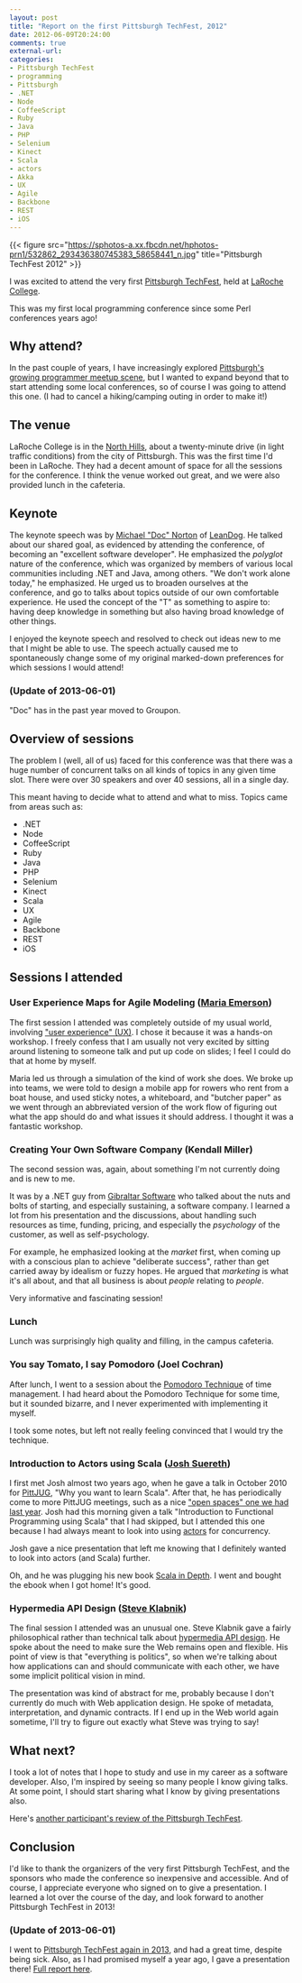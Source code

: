 ```yaml
---
layout: post
title: "Report on the first Pittsburgh TechFest, 2012"
date: 2012-06-09T20:24:00
comments: true
external-url: 
categories: 
- Pittsburgh TechFest
- programming
- Pittsburgh
- .NET
- Node
- CoffeeScript
- Ruby
- Java
- PHP
- Selenium
- Kinect
- Scala
- actors
- Akka
- UX
- Agile
- Backbone
- REST
- iOS
---
```

{{< figure src="https://sphotos-a.xx.fbcdn.net/hphotos-prn1/532862_293436380745383_58658441_n.jpg" title="Pittsburgh TechFest 2012" >}}

I was excited to attend the very first [Pittsburgh TechFest](http://pghtechfest.com/), held at [LaRoche College](http://www.laroche.edu/).

This was my first local programming conference since some Perl conferences years ago!

## Why attend?

In the past couple of years, I have increasingly explored [Pittsburgh's growing programmer meetup scene](/blog/2011/10/16/pittsburgh-software-developer-communities/), but I wanted to expand beyond that to start attending some local conferences, so of course I was going to attend this one. (I had to cancel a hiking/camping outing in order to make it!)

<!--more-->

## The venue

LaRoche College is in the [North Hills](http://en.wikipedia.org/wiki/North_Hills_\(Pennsylvania\)), about a twenty-minute drive (in light traffic conditions) from the city of Pittsburgh. This was the first time I'd been in LaRoche. They had a decent amount of space for all the sessions for the conference. I think the venue worked out great, and we were also provided lunch in the cafeteria.

## Keynote

The keynote speech was by [Michael "Doc" Norton](http://www.docondev.com/) of [LeanDog](http://leandog.com/). He talked about our shared goal, as evidenced by attending the conference, of becoming an "excellent software developer". He emphasized the *polyglot* nature of the conference, which was organized by members of various local communities including .NET and Java, among others. "We don't work alone today," he emphasized. He urged us to broaden ourselves at the conference, and go to talks about topics outside of our own comfortable experience. He used the concept of the "T" as something to aspire to: having deep knowledge in something but also having broad knowledge of other things.

I enjoyed the keynote speech and resolved to check out ideas new to me that I might be able to use. The speech actually caused me to spontaneously change some of my original marked-down preferences for which sessions I would attend!

### (Update of 2013-06-01)

"Doc" has in the past year moved to Groupon.

## Overview of sessions

The problem I (well, all of us) faced for this conference was that there was a huge number of concurrent talks on all kinds of topics in any given time slot. There were over 30 speakers and over 40 sessions, all in a single day.

This meant having to decide what to attend and what to miss. Topics came from areas such as:

- .NET
- Node
- CoffeeScript
- Ruby
- Java
- PHP
- Selenium
- Kinect
- Scala
- UX
- Agile
- Backbone
- REST
- iOS

## Sessions I attended

### User Experience Maps for Agile Modeling ([Maria Emerson](http://www.mariaemerson.com/))

The first session I attended was completely outside of my usual world, involving ["user experience" (UX)](http://en.wikipedia.org/wiki/User_experience_design). I chose it because it was a hands-on workshop. I freely confess that I am usually not very excited by sitting around listening to someone talk and put up code on slides; I feel I could do that at home by myself.

Maria led us through a simulation of the kind of work she does. We broke up into teams, we were told to design a mobile app for rowers who rent from a boat house, and used sticky notes, a whiteboard, and "butcher paper" as we went through an abbreviated version of the work flow of figuring out what the app should do and what issues it should address. I thought it was a fantastic workshop.

### Creating Your Own Software Company (Kendall Miller)

The second session was, again, about something I'm not currently doing and is new to me.

It was by a .NET guy from [Gibraltar Software](http://www.gibraltarsoftware.com/) who talked about the nuts and bolts of starting, and especially sustaining, a software company. I learned a lot from his presentation and the discussions, about handling such resources as time, funding, pricing, and especially the *psychology* of the customer, as well as self-psychology.

For example, he emphasized looking at the *market* first, when coming up with a conscious plan to achieve "deliberate success", rather than get carried away by idealism or fuzzy hopes. He argued that *marketing* is what it's all about, and that all business is about *people* relating to *people*.

Very informative and fascinating session!

### Lunch

Lunch was surprisingly high quality and filling, in the campus cafeteria.

### You say Tomato, I say Pomodoro (Joel Cochran)

After lunch, I went to a session about the [Pomodoro Technique](http://www.pomodorotechnique.com/) of time management. I had heard about the Pomodoro Technique for some time, but it sounded bizarre, and I never experimented with implementing it myself.

I took some notes, but left not really feeling convinced that I would try the technique.

### Introduction to Actors using Scala ([Josh Suereth](http://jsuereth.com/))

I first met Josh almost two years ago, when he gave a talk in October 2010 for [PittJUG](http://java.net/projects/pittjug/), "Why you want to learn Scala". After that, he has periodically come to more PittJUG meetings, such as a nice ["open spaces" one we had last year](/blog/2011/10/26/open-spaces-success-at-the-pittsburgh-java-users-group/). Josh had this morning given a talk "Introduction to Functional Programming using Scala" that I had skipped, but I attended this one because I had always meant to look into using [actors](http://en.wikipedia.org/wiki/Actor_model) for concurrency.

Josh gave a nice presentation that left me knowing that I definitely wanted to look into actors (and Scala) further.

Oh, and he was plugging his new book [Scala in Depth](http://www.manning.com/suereth/). I went and bought the ebook when I got home! It's good.

### Hypermedia API Design ([Steve Klabnik](http://steveklabnik.com/))

The final session I attended was an unusual one. Steve Klabnik gave a fairly philosophical rather than technical talk about [hypermedia API design](http://www.designinghypermediaapis.com/). He spoke about the need to make sure the Web remains open and flexible. His point of view is that "everything is politics", so when we're talking about how applications can and should communicate with each other, we have some implicit political vision in mind.

The presentation was kind of abstract for me, probably because I don't currently do much with Web application design. He spoke of metadata, interpretation, and dynamic contracts. If I end up in the Web world again sometime, I'll try to figure out exactly what Steve was trying to say!

## What next?

I took a lot of notes that I hope to study and use in my career as a software developer. Also, I'm inspired by seeing so many people I know giving talks. At some point, I should start sharing what I know by giving presentations also.

Here's [another participant's review of the Pittsburgh TechFest](http://updyke.com/blog/2012/06/09/pittsburgh-techfest-2012/).

## Conclusion

I'd like to thank the organizers of the very first Pittsburgh TechFest, and the sponsors who made the conference so inexpensive and accessible. And of course, I appreciate everyone who signed on to give a presentation. I learned a lot over the course of the day, and look forward to another Pittsburgh TechFest in 2013!

### (Update of 2013-06-01)

I went to [Pittsburgh TechFest again in 2013](/blog/2013/06/01/report-on-the-second-pittsburgh-techfest-2013/), and had a great time, despite being sick. Also, as I had promised myself a year ago, I gave a presentation there! [Full report here](/blog/2013/06/01/pittsburgh-tech-fest-2013-my-talk-stop-overusing-regular-expressions/).

